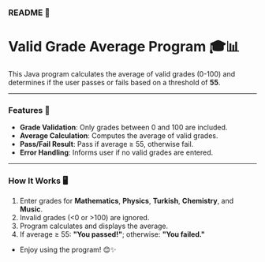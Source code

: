 ### README 📝

# Valid Grade Average Program 🎓📊

This Java program calculates the average of valid grades (0-100) and determines if the user passes or fails based on a threshold of **55**.

---

### Features 🚀
- **Grade Validation**: Only grades between 0 and 100 are included.
- **Average Calculation**: Computes the average of valid grades.
- **Pass/Fail Result**: Pass if average ≥ 55, otherwise fail.
- **Error Handling**: Informs user if no valid grades are entered.

---

### How It Works 🖥️
1. Enter grades for **Mathematics**, **Physics**, **Turkish**, **Chemistry**, and **Music**.
2. Invalid grades (<0 or >100) are ignored.
3. Program calculates and displays the average.
4. If average ≥ 55: **"You passed!"**; otherwise: **"You failed."**
- Enjoy using the program! 😊✨
